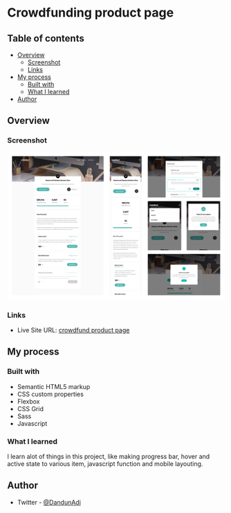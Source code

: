 # Crowdfunding product page

## Table of contents

- [Overview](#overview)
  - [Screenshot](#screenshot)
  - [Links](#links)
- [My process](#my-process)
  - [Built with](#built-with)
  - [What I learned](#what-i-learned)
- [Author](#author)

## Overview

### Screenshot

![](./images/screenshot.png)

### Links

- Live Site URL: [crowdfund product page](https://ddd-crowdfund.netlify.app/)

## My process

### Built with

- Semantic HTML5 markup
- CSS custom properties
- Flexbox
- CSS Grid
- Sass
- Javascript

### What I learned

I learn alot of things in this project, like making progress bar, hover and active state to various item, javascript function and mobile layouting.

## Author

- Twitter - [@DandunAdi](https://www.twitter.com/DandunAdi)
